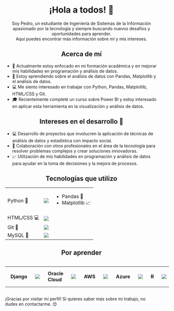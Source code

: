 <h1 align="center">¡Hola a todos! 👋</h1>

<p align="center">
  Soy Pedro, un estudiante de Ingeniería de Sistemas de la Información apasionado por la tecnología y siempre buscando nuevos desafíos y oportunidades para aprender. </br>
  Aquí puedes encontrar más información sobre mí y mis intereses.
</p>

<h2 align="center">Acerca de mí</h2>

<ul>
  <li>🔭 Actualmente estoy enfocado en mi formación académica y en mejorar mis habilidades en programación y análisis de datos.</li>
  <li>🌱 Estoy aprendiendo sobre el análisis de datos con Pandas, Matplotlib y el análisis de datos.</li>
  <li>💻 Me siento interesado en trabajar con Python, Pandas, Matplotlib, HTML/CSS y Git.</li>
  <li>🎓 Recientemente completé un curso sobre Power BI y estoy interesado en aplicar esta herramienta en la visualización y análisis de datos.</li>
</ul>

<h2 align="center">Intereses en el desarrollo 🚀</h2>

<ul>
  <li>💻 Desarrollo de proyectos que involucren la aplicación de técnicas de análisis de datos y estadística con impacto social.</li>
  <li>🤝 Colaboración con otros profesionales en el área de la tecnología para resolver problemas complejos y crear soluciones innovadoras.</li>
  <li>📈 Utilización de mis habilidades en programación y análisis de datos para ayudar en la toma de decisiones y la mejora de procesos.</li>
</ul>

<h2 align="center">Tecnologías que utilizo</h2>

<table align="center">
  <tr>
    <td>Python 🐍</td>
    <td><img src="https://skillicons.dev/icons?i=py&theme=light"/></td>
    <td>
      <ul>
        <li>Pandas 🐼</li>
        <li>Matplotlib 📈</li>
      </ul>
    </td>
  </tr>
  <tr>
    <td>HTML/CSS 💻</td>
    <td><img src="https://skillicons.dev/icons?i=html,css&theme=light"/></td>
  </tr>
  <tr>
    <td>Git 🌳</td>
    <td><img src="https://skillicons.dev/icons?i=git&theme=light"/></td>
  </tr>
  <tr>
    <td>MySQL 🎲</td>
    <td><img src="https://skillicons.dev/icons?i=mysql&theme=light"/></td>
  </tr>
</table>


<h2 align="center">Por aprender</h2>
<table align="center" style="display: inline-table;">
  <tr>
    <td style="display: inline-block; margin: 10px;"><b>Django</b><br><td><img src="https://skillicons.dev/icons?i=django&theme=light"/></td></td>
    <td style="display: inline-block; margin: 10px;"><b>Oracle Cloud</b><br><td><img src="https://img.shields.io/badge/Oracle%20Cloud-%23F80000.svg?&style=flat-square&logo=oracle&logoColor=white" /></td></td>
    <td style="display: inline-block; margin: 10px;"><b>AWS</b><br><td><img src="https://skillicons.dev/icons?i=aws&theme=light"/></td></td>
    <td style="display: inline-block; margin: 10px;"><b>Azure</b><br><td><img src="https://skillicons.dev/icons?i=azure&theme=light"/></td></td>
    <td style="display: inline-block; margin: 10px;"><b>R</b><br><td><img src="https://skillicons.dev/icons?i=r&theme=light"/></td></td>
  </tr>
</table>

¡Gracias por visitar mi perfil! Si quieres saber más sobre mi trabajo, no dudes en contactarme. 😊



